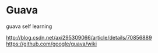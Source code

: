 # Guava
guava self learning


http://blog.csdn.net/axi295309066/article/details/70856889
https://github.com/google/guava/wiki
